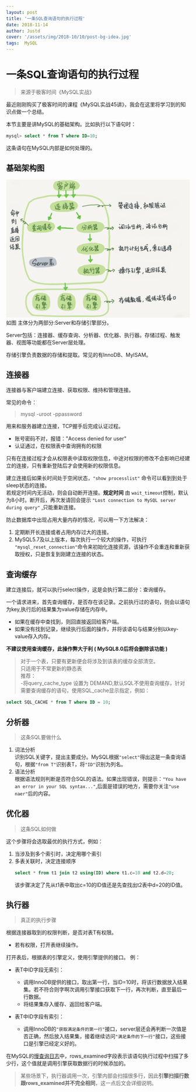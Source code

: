 ```yaml
---
layout: post
title: '一条SQL查询语句的执行过程'
date: 2018-11-14
author: Justd
cover: '/assets/img/2018-10/10/post-bg-idea.jpg'
tags:  MySQL  
---
```

# 一条SQL查询语句的执行过程   

>来源于极客时间《MySQL实战》  

最近刚刚购买了极客时间的课程《MySQL实战45讲》，我会在这里将学习到的知识点做一个总结。   

本节主要是讲MySQL的基础架构。比如执行以下语句时：
```SQL  
mysql> select * from T where ID=10;
```   
这条语句在MySQL内部是如何处理的。


## 基础架构图

![](/assets/img/2018-11/20/mysql1.png)    
如图 主体分为两部分:Server和存储引擎部分。

Server包括：连接器、缓存查询、分析器、优化器、执行器。存储过程、触发器、视图等功能都在Server层处理。   

存储引擎负责数据的存储和提取。常见的有InnoDB、MyISAM。


## 连接器   

连接器与客户端建立连接、获取权限、维持和管理连接。

  
 常见的命令：
 > mysql -uroot -ppassword      

 用来和服务器建立连接，TCP握手后完成认证过程。
 - 账号密码不对，报错："Access denied for user"
 - 认证通过，在权限表中查询拥有的权限    

只有在连接过程才会从权限表中读取权限信息，中途对权限的修改不会影响已经建立的连接，只有重新登陆后才会使用新的权限信息。

建立连接后如果长时间处于空闲状态，``"show processlist"``  命令可以看到到处于sleep状态的连接。   
若规定时间内无活动，则会自动断开连接。**规定时间** 由 ``wait_timeout``控制，默认为8小时。断开后，再次发请回会提示   `"Lost connection to MySQL server during query"` ,只能重新连接。   

防止数据库中出现占用大量内存的情况，可以用一下方法解决：   
1. 定期断开长连接或者占用内存过大的连接。
2. MySQL5.7及以上版本，每次执行一个较大的操作，可执行 `"mysql_reset_connection"`命令来初始化连接资源，该操作不会重连和重新获取授权，只是恢复到刚建立连接的状态。   
   
 
## 查询缓存   
建立连接后，就可以执行select操作，这是会执行第二部分：查询缓存。   

一个请求进来，首先查询缓存，是否存在该记录。之前执行过的语句，则会以语句为key,执行后的结果集为value存储在内存中。
- 如果在缓存中查找到，则回直接返回给客户端。 
- 如果没有找到记录，继续执行后面的操作，并将该语句与结果分别以key-value存入内存。
  
**不建议使用查询缓存，此操作弊大于利  ( MySQL8.0后将会删除该功能 )**    
>对于一个表，只要有更新便会将涉及到该表的缓存全部清空。   
只适用于不常更新的静态表   
推荐：   
   -将query_cache_type 设置为 DEMAND,默认SQL不使用查询缓存，针对需要查询缓存的语句，使用SQL_cache显示指定，例如：   
 ```sql
select SQL_CACHE * from T where ID = 10;
```

## 分析器    
>这条SQL要做什么    

1. 词法分析   
识别SQL关键字，提出主要成分。MySQL根据`"select"`得出这是一条查询语句，根据`"from T"`识别表T，将`"ID"`识别为列名。   
2. 语法分析    
根据语法规则判断是否符合SQL的语法。如果出现错误，则提示：`"You have an error in your SQL syntax..."`,后面是错误的地方，需要你关注`"use naer"`后的内容。  

## 优化器
>这条SQL如何做   

这个步骤将会选取最优的执行方式，例如：   
1. 当涉及到多个索引时，决定用哪个索引   
2. 多表关联时，决定连接顺序
    ```sql
    select * from t1 join t2 using(ID) where t1.c=10 and t2.d=20;
    ```
    该步骤决定了先从t1表中取出c=10的ID值还是先查找出t2表中d=20的ID值。

## 执行器    
>真正的执行步骤

根据连接器取到的权限判断，是否对表T有权限。    
- 若有权限，打开表继续操作。

打开表后，根据表的引擎定义，使用引擎提供的接口。
例：
- 表T中ID字段无索引：    
    - 调用InnoDB提供的接口，取出第一行，当ID=10时，将该行数据放入结果集。若不符合则字啊次调用引擎接口获取下一行，再次判断，直至最后一行数据。
    - 将结果集存入缓存、返回给客户端。
  
- 表T中ID字段有索引：
    - 调用InnoDB的`"获取满足条件的第一行"`接口，server层还会再判断一次值是否正确，然后放入结果集，接着继续访问`"满足条件的下一行"`接口，这些接口是引擎已经定义好的。
  
在MySQL的[慢查询日志](https://justde.github.io/2018/09/25/MySQL-analysis.html)中，rows_examined字段表示该语句执行过程中扫描了多少行，这个值就是调用引擎获取数据行的时候添加的。
>某些场景下，执行器调用一次，引擎内部会扫描很多行，因此**引擎扫描行数跟rows_examined并不完全相同**，这一点后文会详细说明。

